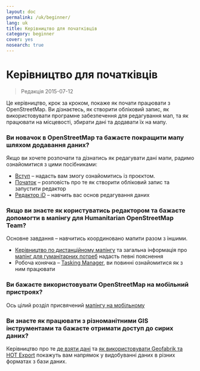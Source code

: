 ```yaml
---
layout: doc
permalink: /uk/beginner/
lang: uk
title: Керівництво для початківців
category: beginner
cover: yes
nosearch: true
---
```


Керівництво для початківців
================

> Редакція 2015-07-12  

Це керівництво, крок за кроком, покаже як почати працювати з OpenStreetMap. Ви дізнаєтесь, як створити обліковий запис, як використовувати програмне забезпечення для редагування мап, та як працювати на місцевості, збирати дані та додавати їх на мапу. 

### Ви новачок в OpenStreetMap та бажаєте покращити мапу шляхом додавання даних?

Якщо ви хочете розпочати та дізнатись як редагувати дані мапи, радимо ознайомитися з цими посібниками:
- [Вступ](/uk/beginner/introduction/) – надасть вам змогу ознайомитись із проєктом.
- [Початок](/uk/beginner/start-osm/) – розповість про те як створити обліковий запис та запустити редактор
- [Редактор iD](/uk/beginner/id-editor/) – навчить вас основ редагування даних


### Якщо ви знаєте як користуватись редактором та бажаєте допомогти в мапінгу для Humanitarian OpenStreetMap Team?

Основне завдання – навчитись координовано мапити разом з іншими.
- [Керівництво по дистанційному мапінгу](/uk/coordination/HOT-Remote-Response-Guide/) та загальна інформація про [мапінг для гуманітарних потреб](/uk/coordination/humanitarian/) надасть певні пояснення 
- Робоча конячка – [Tasking Manager](/en/coordination/tasking-manager3/), ви повинні ознайомитися як з ним працювати

### Ви бажаєте використовувати OpenStreetMap на мобільний пристроях?

Ось цілий розділ присвячений [мапінгу на мобільному](/uk/mobile-mapping/)


### Ви знаєте як працювати з різноманітними GIS інструментами та бажаєте отримати доступ до сирих даних?

Керівництво про те [де взяти дані](/uk/osm-data/getting-data/) та [як використовувати Geofabrik та HOT Export](/uk/osm-data/geofabrik-and-hot-export/) покажуть вам напрямок у видобуванні даних в різних форматах з бази даних.
